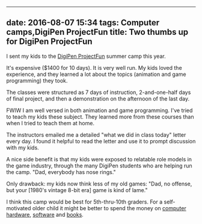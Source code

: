 
---
date: 2016-08-07 15:34
tags: Computer camps,DigiPen ProjectFun
title: Two thumbs up for DigiPen ProjectFun
---

I sent my kids to the [DigiPen ProjectFun](https://projectfun.digipen.edu/)
summer camp this year.

It's expensive ($1400 for 10 days). It is very well run. My kids loved the
experience, and they learned a lot about the topics (animation and game
programming) they took.

The classes were structured as 7 days of instruction, 2-and-one-half days of
final project, and then a demonstration on the afternoon of the last day.

FWIW I am well versed in both animation and game programming. I've tried to
teach my kids these subject. They learned more from these courses than when I
tried to teach them at home.

The instructors emailed me a detailed "what we did in class today" letter
every day. I found it helpful to read the letter and use it to prompt
discussion with my kids.

A nice side benefit is that my kids were exposed to relatable role models in
the game industry, through the many DigiPen students who are helping run the
camp. "Dad, everybody has nose rings."

Only drawback: my kids now think less of my old games: "Dad, no offense, but
your [1980's vintage 8-bit era] game is kind of lame."

I think this camp would be best for 5th-thru-10th graders. For a self-
motivated older child it might be better to spend the money on
[computer hardware](https://www.htcvive.com/us/),
[software](https://pixologic.com/) and
[books](http://gameprogrammingpatterns.com/).
